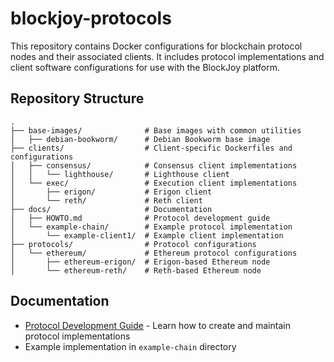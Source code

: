 # blockjoy-protocols

This repository contains Docker configurations for blockchain protocol nodes and their associated clients. It includes protocol implementations and client software configurations for use with the BlockJoy platform.

## Repository Structure

```
.
├── base-images/              # Base images with common utilities
│   ├── debian-bookworm/      # Debian Bookworm base image
├── clients/                  # Client-specific Dockerfiles and configurations
│   ├── consensus/            # Consensus client implementations
│   │   └── lighthouse/       # Lighthouse client
│   └── exec/                 # Execution client implementations
│       ├── erigon/           # Erigon client
│       └── reth/             # Reth client
├── docs/                     # Documentation
│   ├── HOWTO.md              # Protocol development guide
│   └── example-chain/        # Example protocol implementation
│       └── example-client1/  # Example client implementation
├── protocols/                # Protocol configurations
│   └── ethereum/             # Ethereum protocol configurations
│       ├── ethereum-erigon/  # Erigon-based Ethereum node
│       └── ethereum-reth/    # Reth-based Ethereum node
```

## Documentation

- [Protocol Development Guide](docs/HOWTO.md) - Learn how to create and maintain protocol implementations
- Example implementation in `example-chain` directory
